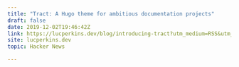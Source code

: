 ```yaml
---
title: "Tract: A Hugo theme for ambitious documentation projects"
draft: false
date: 2019-12-02T19:46:42Z
link: https://lucperkins.dev/blog/introducing-tract?utm_medium=RSS&utm_source=hune
site: lucperkins.dev
topic: Hacker News  

---
```

